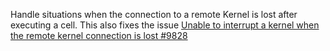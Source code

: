 Handle situations when the connection to a remote Kernel is lost after executing a cell.
This also fixes the issue [Unable to interrupt a kernel when the remote kernel connection is lost #9828](https://github.com/microsoft/vscode-jupyter/issues/9828)

